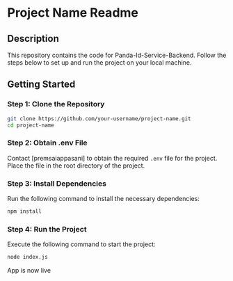 # Project Name Readme

## Description

This repository contains the code for Panda-Id-Service-Backend. Follow the steps below to set up and run the project on your local machine.

## Getting Started

### Step 1: Clone the Repository

```bash
git clone https://github.com/your-username/project-name.git
cd project-name
```

### Step 2: Obtain .env File

Contact [premsaiappasani] to obtain the required `.env` file for the project. Place the file in the root directory of the project.

### Step 3: Install Dependencies

Run the following command to install the necessary dependencies:

```bash
npm install
```

### Step 4: Run the Project

Execute the following command to start the project:

```bash
node index.js
```

App is now live
